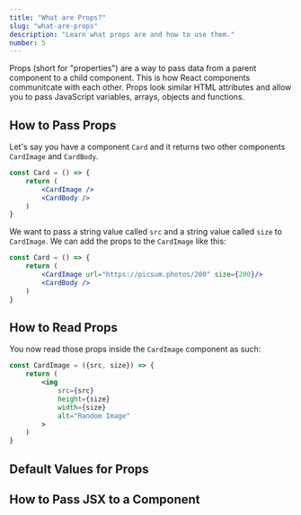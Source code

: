 ```yaml
---
title: "What are Props?"
slug: "what-are-props"
description: "Learn what props are and how to use them."
number: 5
---
```


Props (short for "properties") are a way to pass data from a parent component to a child component. This is how React components communitcate with each other. Props look similar HTML attributes and allow you to pass JavaScript variables, arrays, objects and functions.

## How to Pass Props

Let's say you have a component `Card` and it returns two other components `CardImage` and `CardBody`.

```jsx
const Card = () => {
    return (
        <CardImage />
        <CardBody />
    )
}
```

We want to pass a string value called `src` and a string value called `size` to `CardImage`. We can add the props to the `CardImage` like this:

```jsx
const Card = () => {
    return (
        <CardImage url="https://picsum.photos/200" size={200}/>
        <CardBody />
    )
}
```

## How to Read Props

You now read those props inside the `CardImage` component as such:

```jsx
const CardImage = ({src, size}) => {
    return (
        <img
            src={src}
            height={size}
            width={size}
            alt="Random Image"
        >
    )
}
```

## Default Values for Props

## How to Pass JSX to a Component
